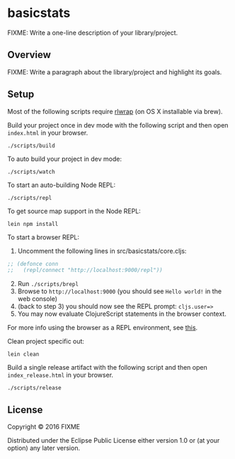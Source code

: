 # basicstats

FIXME: Write a one-line description of your library/project.

## Overview

FIXME: Write a paragraph about the library/project and highlight its goals.

## Setup

Most of the following scripts require [rlwrap](http://utopia.knoware.nl/~hlub/uck/rlwrap/) (on OS X installable via brew).

Build your project once in dev mode with the following script and then open `index.html` in your browser.

    ./scripts/build

To auto build your project in dev mode:

    ./scripts/watch

To start an auto-building Node REPL:

    ./scripts/repl

To get source map support in the Node REPL:

    lein npm install
    
To start a browser REPL:
    
1. Uncomment the following lines in src/basicstats/core.cljs:
```clojure
;; (defonce conn
;;   (repl/connect "http://localhost:9000/repl"))
```
2. Run `./scripts/brepl`
3. Browse to `http://localhost:9000` (you should see `Hello world!` in the web console)
4. (back to step 3) you should now see the REPL prompt: `cljs.user=>`
5. You may now evaluate ClojureScript statements in the browser context.
    
For more info using the browser as a REPL environment, see
[this](https://github.com/clojure/clojurescript/wiki/The-REPL-and-Evaluation-Environments#browser-as-evaluation-environment).
    
Clean project specific out:

    lein clean
     
Build a single release artifact with the following script and then open `index_release.html` in your browser.

    ./scripts/release

## License

Copyright © 2016 FIXME

Distributed under the Eclipse Public License either version 1.0 or (at your option) any later version.
